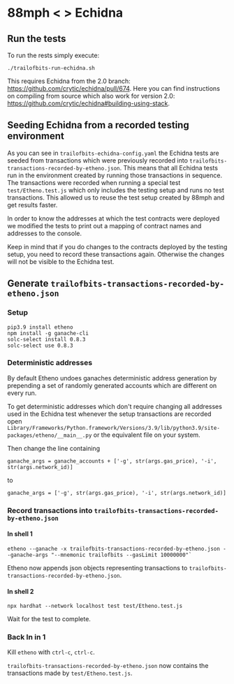 # 88mph < > Echidna

## Run the tests

To run the rests simply execute:

```
./trailofbits-run-echidna.sh
```

This requires Echidna from the 2.0 branch: https://github.com/crytic/echidna/pull/674.
Here you can find instructions on compiling from source which also work for version 2.0:
https://github.com/crytic/echidna#building-using-stack.

## Seeding Echidna from a recorded testing environment

As you can see in `trailofbits-echidna-config.yaml`
the Echidna tests are seeded from transactions which were previously recorded into
`trailofbits-transactions-recorded-by-etheno.json`.
This means that all Echidna tests run in the environment created by running those transactions in sequence.
The transactions were recorded when running a special test `test/Etheno.test.js`
which only includes the testing setup and runs no test transactions.
This allowed us to reuse the test setup created by 88mph and get results faster.

In order to know the addresses at which the test contracts were deployed
we modified the tests to print out a mapping of contract names and addresses to the console.

Keep in mind that if you do changes to the contracts deployed by the testing setup,
you need to record these transactions again.
Otherwise the changes will not be visible to the Echidna test.

## Generate `trailofbits-transactions-recorded-by-etheno.json`

### Setup

```
pip3.9 install etheno
npm install -g ganache-cli
solc-select install 0.8.3
solc-select use 0.8.3
```

### Deterministic addresses

By default Etheno undoes ganaches deterministic address generation by
prepending a set of randomly generated accounts which are different on every run.

To get deterministic addresses which don't require changing all addresses
used in the Echidna test whenever the setup transactions are recorded
open `Library/Frameworks/Python.framework/Versions/3.9/lib/python3.9/site-packages/etheno/__main__.py`
or the equivalent file on your system.

Then change the line containing

```
ganache_args = ganache_accounts + ['-g', str(args.gas_price), '-i', str(args.network_id)]
```

to

```
ganache_args = ['-g', str(args.gas_price), '-i', str(args.network_id)]
```

### Record transactions into `trailofbits-transactions-recorded-by-etheno.json`

#### In shell 1

```
etheno --ganache -x trailofbits-transactions-recorded-by-etheno.json --ganache-args "--mnemonic trailofbits --gasLimit 10000000"`
```

Etheno now appends json objects representing transactions to `trailofbits-transactions-recorded-by-etheno.json`.

#### In shell 2

```
npx hardhat --network localhost test test/Etheno.test.js
```

Wait for the test to complete.

### Back In in 1

Kill `etheno` with `ctrl-c`, `ctrl-c`.

`trailofbits-transactions-recorded-by-etheno.json` now contains the transactions made by `test/Etheno.test.js`.
